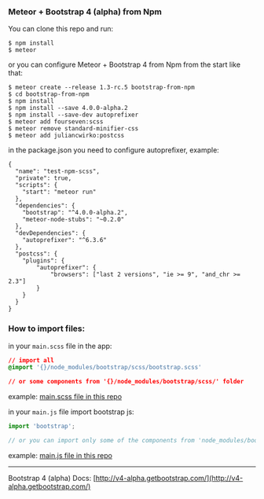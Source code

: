 ### Meteor + Bootstrap 4 (alpha) from Npm

You can clone this repo and run:

```
$ npm install
$ meteor
```

or you can configure Meteor + Bootstrap 4 from Npm from the start like that:

```
$ meteor create --release 1.3-rc.5 bootstrap-from-npm
$ cd bootstrap-from-npm
$ npm install
$ npm install --save 4.0.0-alpha.2
$ npm install --save-dev autoprefixer
$ meteor add fourseven:scss
$ meteor remove standard-minifier-css
$ meteor add juliancwirko:postcss
```

in the package.json you need to configure autoprefixer, example:
```
{
  "name": "test-npm-scss",
  "private": true,
  "scripts": {
    "start": "meteor run"
  },
  "dependencies": {
    "bootstrap": "^4.0.0-alpha.2",
    "meteor-node-stubs": "~0.2.0"
  },
  "devDependencies": {
    "autoprefixer": "^6.3.6"
  },
  "postcss": {
    "plugins": {
        "autoprefixer": {
            "browsers": ["last 2 versions", "ie >= 9", "and_chr >= 2.3"]
        }
    }
  }
}
```

### How to import files:

in your `main.scss` file in the app:

```css
// import all
@import '{}/node_modules/bootstrap/scss/bootstrap.scss'

// or some components from '{}/node_modules/bootstrap/scss/' folder
```

example: [main.scss file in this repo](https://github.com/juliancwirko/meteor-bootstrap-npm-test/blob/master/client/main.scss)


in your `main.js` file import bootstrap js:

```javascript
import 'bootstrap';

// or you can import only some of the components from 'node_modules/bootstrap/dist/js/umd'
```

example: [main.js file in this repo](https://github.com/juliancwirko/meteor-bootstrap-npm-test/blob/master/client/main.js#L5)



---
Bootstrap 4 (alpha) Docs: [http://v4-alpha.getbootstrap.com/](http://v4-alpha.getbootstrap.com/)
